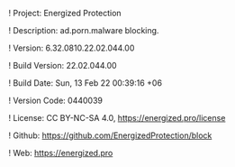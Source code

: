 ! Project: Energized Protection

! Description: ad.porn.malware blocking.

! Version: 6.32.0810.22.02.044.00

! Build Version: 22.02.044.00

! Build Date: Sun, 13 Feb 22 00:39:16 +06

! Version Code: 0440039

! License: CC BY-NC-SA 4.0, https://energized.pro/license

! Github: https://github.com/EnergizedProtection/block

! Web: https://energized.pro
